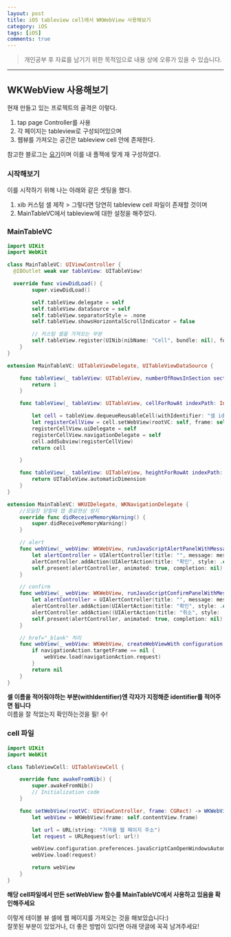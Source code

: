 ```yaml
---
layout: post
title: iOS tableview cell에서 WKWebView 사용해보기
category: iOS
tags: [iOS]
comments: true
---
```


> 개인공부 후 자료를 남기기 위한 목적임으로 내용 상에 오류가 있을 수 있습니다.    

<hr>

## WKWebView 사용해보기

현재 만들고 있는 프로젝트의 골격은 이렇다.

1. tap page Controller를 사용
2. 각 페이지는 tableview로 구성되어있으며
3. 웹뷰를 가져오는 공간은 tableview cell 안에 존재한다.

참고한 블로그는 [요기](https://stratum-home.tistory.com/entry/IOS-Swift-%EC%9B%B9%EB%B7%B0-%EC%98%88%EC%A0%9C)이며 이를 내 플젝에 맞게 재 구성하였다.


### 시작해보기

이를 시작하기 위해 나는 아래와 같은 셋팅을 했다.

1. xib 커스텀 셀 제작 > 그렇다면 당연히 tableview cell 파일이 존재할 것이며
2. MainTableVC에서 tableview에 대한 설정을 해주었다.


### MainTableVC

```swift
import UIKit
import WebKit

class MainTableVC: UIViewController {
  @IBOutlet weak var tableView: UITableView!

  override func viewDidLoad() {
        super.viewDidLoad()

        self.tableView.delegate = self
        self.tableView.dataSource = self
        self.tableView.separatorStyle = .none
        self.tableView.showsHorizontalScrollIndicator = false

        // 커스텀 셀을 가져오는 부분
        self.tableView.register(UINib(nibName: "Cell", bundle: nil), forCellReuseIdentifier: "")
    }
}

extension MainTableVC: UITableViewDelegate, UITableViewDataSource {

    func tableView(_ tableView: UITableView, numberOfRowsInSection section: Int) -> Int {
        return 1
    }

    func tableView(_ tableView: UITableView, cellForRowAt indexPath: IndexPath) -> UITableViewCell {

        let cell = tableView.dequeueReusableCell(withIdentifier: "셀 identifier") as! TableViewCell
        let registerCellView = cell.setWebView(rootVC: self, frame: self.view.frame)
        registerCellView.uiDelegate = self
        registerCellView.navigationDelegate = self
        cell.addSubview(registerCellView)
        return cell

    }

    func tableView(_ tableView: UITableView, heightForRowAt indexPath: IndexPath) -> CGFloat {
        return UITableView.automaticDimension
    }
}

extension MainTableVC: WKUIDelegate, WKNavigationDelegate {      
    //모달창 닫힐때 앱 종료현상 방지
    override func didReceiveMemoryWarning() {
        super.didReceiveMemoryWarning()
    }

    // alert
    func webView(_ webView: WKWebView, runJavaScriptAlertPanelWithMessage message: String, initiatedByFrame frame: WKFrameInfo, completionHandler: @escaping () -> Void) {
        let alertController = UIAlertController(title: "", message: message, preferredStyle: .alert)
        alertController.addAction(UIAlertAction(title: "확인", style: .default, handler: {(action) in completionHandler()}))
        self.present(alertController, animated: true, completion: nil)
    }

    // confirm
    func webView(_ webView: WKWebView, runJavaScriptConfirmPanelWithMessage message: String, initiatedByFrame frame: WKFrameInfo, completionHandler: @escaping (Bool) -> Void) {
        let alertController = UIAlertController(title: "", message: message, preferredStyle: .alert)
        alertController.addAction(UIAlertAction(title: "확인", style: .default, handler: {(action) in completionHandler(true)}))
        alertController.addAction((UIAlertAction(title: "취소", style: .default, handler: { (action) in completionHandler(false)})))
        self.present(alertController, animated: true, completion: nil)
    }

    // href="_blank" 처리
    func webView(_ webView: WKWebView, createWebViewWith configuration: WKWebViewConfiguration, for navigationAction: WKNavigationAction, windowFeatures: WKWindowFeatures) -> WKWebView? {
        if navigationAction.targetFrame == nil {
            webView.load(navigationAction.request)
        }
        return nil
    }
}
```

**셀 이름을 적어줘야하는 부분(withIdentifier)엔 각자가 지정해준 identifier를 적어주면 됩니다**<br>
이름을 잘 적었는지 확인하는것을 필! 수!

### cell 파일

```swift
import UIKit
import WebKit

class TableViewCell: UITableViewCell {

    override func awakeFromNib() {
        super.awakeFromNib()
        // Initialization code
    }

    func setWebView(rootVC: UIViewController, frame: CGRect) -> WKWebView {
        let webView = WKWebView(frame: self.contentView.frame)

        let url = URL(string: "가져올 웹 페이지 주소")
        let request = URLRequest(url: url!)

        webView.configuration.preferences.javaScriptCanOpenWindowsAutomatically = true
        webView.load(request)

        return webView
    }
}
```

**해당 cell파일에서 만든 setWebView 함수를 MainTableVC에서 사용하고 있음을 확인해주세요**

이렇게 테이블 뷰 셀에 웹 페이지를 가져오는 것을 해보았습니다:)<br>
잘못된 부분이 있었거나, 더 좋은 방법이 있다면 아래 댓글에 꼭꼭 남겨주세요! 
